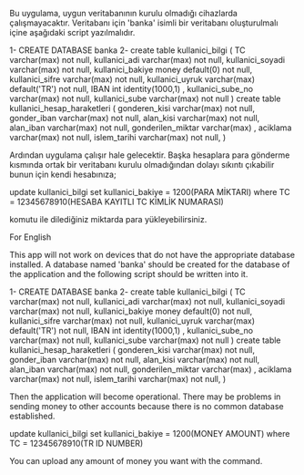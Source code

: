Bu uygulama, uygun veritabanının kurulu olmadığı cihazlarda çalışmayacaktır.
Veritabanı için 'banka' isimli bir veritabanı oluşturulmalı içine aşağıdaki script yazılmalıdır.

1- CREATE DATABASE banka
2- create table kullanici_bilgi (
TC varchar(max) not null,
kullanici_adi  varchar(max) not null,
kullanici_soyadi  varchar(max) not null,
kullanici_bakiye money default(0) not null,
kullanici_sifre  varchar(max) not null,
kullanici_uyruk  varchar(max) default('TR') not null,
IBAN int identity(1000,1) ,
kullanici_sube_no  varchar(max) not null,
kullanici_sube  varchar(max) not null 
)
create table kullanici_hesap_haraketleri (
gonderen_kisi varchar(max) not null,
gonder_iban varchar(max) not null,
alan_kisi varchar(max) not null,
alan_iban varchar(max) not null,
gonderilen_miktar varchar(max) ,
aciklama varchar(max) not null,
islem_tarihi varchar(max) not null, )

Ardından uygulama çalışır hale gelecektir.
Başka hesaplara para gönderme kısmında ortak bir veritabanı kurulu olmadığından dolayı sıkıntı çıkabilir bunun için kendi hesabınıza;

update kullanici_bilgi set kullanici_bakiye = 1200(PARA MİKTARI) where TC = 12345678910(HESABA KAYITLI TC KİMLİK NUMARASI)

komutu ile dilediğiniz miktarda para yükleyebilirsiniz.



For English

This app will not work on devices that do not have the appropriate database installed.
A database named 'banka' should be created for the database of the application and the following script should be written into it.

1- CREATE DATABASE banka
2- create table kullanici_bilgi (
TC varchar(max) not null,
kullanici_adi  varchar(max) not null,
kullanici_soyadi  varchar(max) not null,
kullanici_bakiye money default(0) not null,
kullanici_sifre  varchar(max) not null,
kullanici_uyruk  varchar(max) default('TR') not null,
IBAN int identity(1000,1) ,
kullanici_sube_no  varchar(max) not null,
kullanici_sube  varchar(max) not null 
)
create table kullanici_hesap_haraketleri (
gonderen_kisi varchar(max) not null,
gonder_iban varchar(max) not null,
alan_kisi varchar(max) not null,
alan_iban varchar(max) not null,
gonderilen_miktar varchar(max) ,
aciklama varchar(max) not null,
islem_tarihi varchar(max) not null, )

Then the application will become operational.
There may be problems in sending money to other accounts because there is no common database established.

update kullanici_bilgi set kullanici_bakiye = 1200(MONEY AMOUNT) where TC = 12345678910(TR ID NUMBER)

You can upload any amount of money you want with the command.
